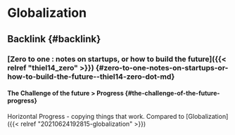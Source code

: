 # Globalization


## Backlink {#backlink}


### [Zero to one : notes on startups, or how to build the future]({{< relref "thiel14_zero" >}}) {#zero-to-one-notes-on-startups-or-how-to-build-the-future--thiel14-zero-dot-md}


#### The Challenge of the future > Progress {#the-challenge-of-the-future-progress}

Horizontal Progress - copying things that work. Compared to [Globalization]({{< relref "20210624192815-globalization" >}})
